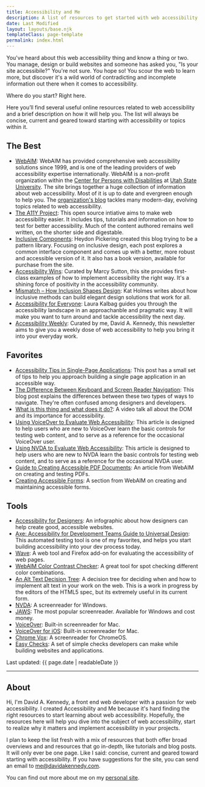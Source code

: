 ```yaml
---
title: Accessibility and Me
description: A list of resources to get started with web accessibility.
date: Last Modified
layout: layouts/base.njk
templateClass: page-template
permalink: index.html
---
```


You've heard about this web accessibility thing and know a thing or two. You manage, design or build websites and someone has asked you, "Is your site accessibile?" You're not sure. You hope so! You scour the web to learn more, but discover it's a wild world of contradicting and incomplete information out there when it comes to accessibility.

Where do you start? Right here.

Here you’ll find several useful online resources related to web accessibility and a brief description on how it will help you. The list will always be concise, current and geared toward starting with accessibility or topics within it.

## The Best

- [WebAIM](http://webaim.org/): WebAIM has provided comprehensive web accessibility solutions since 1999, and is one of the leading providers of web accessibility expertise internationally. WebAIM is a non-profit organization within the [Center for Persons with Disabilities](http://www.cpd.usu.edu/) at [Utah State University](http://www.usu.edu/). The site brings together a huge collection of information about web accessibility. Most of it is up to date and evergreen enough to help you. The [organization's blog](http://webaim.org/blog/) tackles many modern-day, evolving topics related to web accessibility.
- [The A11Y Project](https://a11yproject.com/): This open source intiative aims to make web accessibility easier. It includes tips, tutorials and information on how to test for better accessibility. Much of the content authored remains well written, on the shorter side and digestable.
- [Inclusive Components](https://inclusive-components.design/): Heydon Pickering created this blog trying to be a pattern library. Focusing on inclusive design, each post explores a common interface component and comes up with a better, more robust and accessible version of it. It also has a book version, available for purchase from the site.
- [Accessibility Wins](https://a11ywins.tumblr.com/): Curated by Marcy Sutton, this site provides first-class examples of how to implement accessibility the right way. It's a shining force of positivity in the accessibility community.
- [Mismatch – How Inclusion Shapes Design](https://mitpress.mit.edu/books/mismatch): Kat Holmes writes about how inclusive methods can build elegant design solutions that work for all.
- [Accessibility for Everyone](https://abookapart.com/products/accessibility-for-everyone): Laura Kalbag guides you through the accessibility landscape in an approachanble and pragmatic way. It will make you want to turn around and tackle accessibility the next day.
- [Accessibility Weekly](https://a11yweekly.com/): Curated by me, David A. Kennedy, this newsletter aims to give you a weekly dose of web accessibility to help you bring it into your everyday work.

## Favorites

- [Accessibility Tips in Single-Page Applications](https://www.deque.com/blog/accessibility-tips-in-single-page-applications/): This post has a small set of tips to help you approach building a single page application in an accessible way.
- [The Difference Between Keyboard and Screen Reader Navigation](https://tink.uk/the-difference-between-keyboard-and-screen-reader-navigation/): This blog post explains the differences between these two types of ways to navigate. They're often confused among designers and developers.
- [What is this thing and what does it do?](http://vimeo.com/84970341): A video talk all about the DOM and its importance for accessibility.
- [Using VoiceOver to Evaluate Web Accessibility](http://webaim.org/articles/voiceover/): This article is designed to help users who are new to VoiceOver learn the basic controls for testing web content, and to serve as a reference for the occasional VoiceOver user.
- [Using NVDA to Evaluate Web Accessibility](http://webaim.org/articles/nvda/): This article is designed to help users who are new to NVDA learn the basic controls for testing web content, and to serve as a reference for the occasional NVDA user.
- [Guide to Creating Accessible PDF Documents](http://webaim.org/techniques/acrobat/): An article from WebAIM on creating and testing PDFs.
- [Creating Accessible Forms](http://webaim.org/techniques/forms/): A section from WebAIM on creating and maintaining accessible forms.

## Tools

- [Accessibility for Designers](http://webaim.org/resources/designers/): An infographic about how designers can help create good, accessible websites.
- [Axe: Accessibility for Development Teams Guide to Universal Design](https://www.deque.com/axe/): This automated testing tool is one of my favorites, and helps you start building accessibility into your dev process today.
- [Wave](http://wave.webaim.org/): A web tool and Firefox add-on for evaluating the accessibility of web pages.
- [WebAIM Color Contrast Checker](https://webaim.org/resources/contrastchecker/): A great tool for spot checking different color combinations.
- [An Alt Text Decision Tree](http://dev.w3.org/html5/alt-techniques/developer.html#tree): A decision tree for deciding when and how to implement alt text in your work on the web. This is a work in progress by the editors of the HTML5 spec, but its extremely useful in its current form.
- [NVDA](http://www.nvda-project.org/): A screenreader for Windows.
- [JAWS](http://www.freedomscientific.com/products/fs/jaws-product-page.asp): The most popular screenreader. Available for Windows and cost money.
- [VoiceOver](http://www.apple.com/accessibility/voiceover/): Built-in screenreader for Mac.
- [VoiceOver for iOS](http://www.apple.com/accessibility/iphone/vision.html): Built-in screenreader for Mac.
- [Chrome Vox](http://www.chromevox.com/): A screenreader for ChromeOS.
- [Easy Checks](http://www.w3.org/WAI/eval/preliminary): A set of simple checks developers can make while building websites and applications.

Last updated: {{ page.date | readableDate }}

---

## About

Hi, I'm David A. Kennedy, a front end web developer with a passion for web accessibility. I created Accessibility and Me because it's hard finding the right resources to start learning about web accessibility. Hopefully, the resources here will help you dive into the subject of web accessibility, start to realize why it matters and implement accessibility in your projects.

I plan to keep the list fresh with a mix of resources that both offer broad overviews and and resources that go in-depth, like tutorials and blog posts. It will only ever be one page. Like I said: concise, current and geared toward starting with accessibility. If you have suggestions for the site, you can send an email to [me@davidakennedy.com](mailto:me@davidakennedy.com).

You can find out more about me on my [personal site](http://davidakennedy.com).
